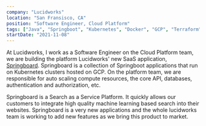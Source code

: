 ```yaml
---
company: "Lucidworks"
location: "San Fransisco, CA"
position: "Software Engineer, Cloud Platform"
tags: ["Java", "Springboot", "Kubernetes", "Docker", "GCP", "Terraform", "GCP", "Javascript"]
startDate: "2021-11-08"
---
```


At Lucidworks, I work as a Software Engineer on the Cloud Platform team, we are building the platform
Lucidworks' new SaaS application, [Springboard](https://lucidworks.com/products/connected-search/).
Springboard is a collection of Springboot applications that run on Kubernetes clusters hosted on GCP.
On the platform team, we are responsible for auto scaling compute resources, the core API,
databases, authentication and authorization, etc.
 
Springboard is a Search as a Service Platform. It quickly allows our customers to integrate high
quality machine learning based search into their websites. Springboard is a very new applications
and the whole lucidworks team is working to add new features as we bring this product to market.
